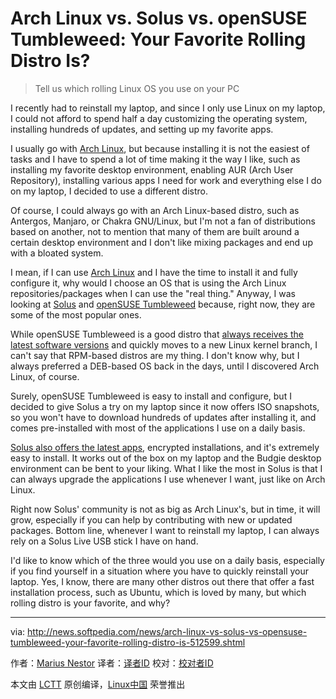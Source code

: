 Arch Linux vs. Solus vs. openSUSE Tumbleweed: Your Favorite Rolling Distro Is?
============================================================

> Tell us which rolling Linux OS you use on your PC

I recently had to reinstall my laptop, and since I only use Linux on my laptop, I could not afford to spend half a day customizing the operating system, installing hundreds of updates, and setting up my favorite apps.

I usually go with [Arch Linux][1], but because installing it is not the easiest of tasks and I have to spend a lot of time making it the way I like, such as installing my favorite desktop environment, enabling AUR (Arch User Repository), installing various apps I need for work and everything else I do on my laptop, I decided to use a different distro.

Of course, I could always go with an Arch Linux-based distro, such as Antergos, Manjaro, or Chakra GNU/Linux, but I'm not a fan of distributions based on another, not to mention that many of them are built around a certain desktop environment and I don't like mixing packages and end up with a bloated system.

I mean, if I can use [Arch Linux][2] and I have the time to install it and fully configure it, why would I choose an OS that is using the Arch Linux repositories/packages when I can use the "real thing." Anyway, I was looking at [Solus][3] and [openSUSE Tumbleweed][4] because, right now, they are some of the most popular ones.

While openSUSE Tumbleweed is a good distro that [always receives the latest software versions][5] and quickly moves to a new Linux kernel branch, I can't say that RPM-based distros are my thing. I don't know why, but I always preferred a DEB-based OS back in the days, until I discovered Arch Linux, of course.

Surely, openSUSE Tumbleweed is easy to install and configure, but I decided to give Solus a try on my laptop since it now offers ISO snapshots, so you won't have to download hundreds of updates after installing it, and comes pre-installed with most of the applications I use on a daily basis.


[Solus also offers the latest apps][6], encrypted installations, and it's extremely easy to install. It works out of the box on my laptop and the Budgie desktop environment can be bent to your liking. What I like the most in Solus is that I can always upgrade the applications I use whenever I want, just like on Arch Linux.

Right now Solus' community is not as big as Arch Linux's, but in time, it will grow, especially if you can help by contributing with new or updated packages. Bottom line, whenever I want to reinstall my laptop, I can always rely on a Solus Live USB stick I have on hand.

I'd like to know which of the three would you use on a daily basis, especially if you find yourself in a situation where you have to quickly reinstall your laptop. Yes, I know, there are many other distros out there that offer a fast installation process, such as Ubuntu, which is loved by many, but which rolling distro is your favorite, and why?

--------------------------------------------------------------------------------

via: http://news.softpedia.com/news/arch-linux-vs-solus-vs-opensuse-tumbleweed-your-favorite-rolling-distro-is-512599.shtml

作者：[Marius Nestor][a]
译者：[译者ID](https://github.com/译者ID)
校对：[校对者ID](https://github.com/校对者ID)

本文由 [LCTT](https://github.com/LCTT/TranslateProject) 原创编译，[Linux中国](https://linux.cn/) 荣誉推出

[a]:http://news.softpedia.com/editors/browse/marius-nestor
[1]:https://www.archlinux.org/
[2]:http://news.softpedia.com/news/arch-linux-2017-02-01-released-as-the-last-iso-with-32-bit-support-download-now-512492.shtml
[3]:https://solus-project.com/
[4]:https://en.opensuse.org/Portal:Tumbleweed
[5]:http://news.softpedia.com/news/kde-plasma-5-9-wine-2-0-and-pulseaudio-10-hit-opensuse-tumbleweed-s-repos-512541.shtml
[6]:http://news.softpedia.com/news/solus-now-powered-by-linux-kernel-4-9-7-uses-applications-from-gnome-3-22-stack-512501.shtml
[7]:http://news.softpedia.com/editors/browse/marius-nestor
[8]:http://news.softpedia.com/news/arch-linux-vs-solus-vs-opensuse-tumbleweed-your-favorite-rolling-distro-is-512599.shtml#
[9]:https://share.flipboard.com/bookmarklet/popout?v=2&title=Arch+Linux+vs.+Solus+vs.+openSUSE+Tumbleweed%3A+Your+Favorite+Rolling+Distro+Is%3F&url=http%3A%2F%2Fnews.softpedia.com%2Fnews%2Farch-linux-vs-solus-vs-opensuse-tumbleweed-your-favorite-rolling-distro-is-512599.shtml&t=1486432590&utm_campaign=widgets&utm_medium=web&utm_source=flipit&utm_content=news.softpedia.com
[10]:http://news.softpedia.com/news/arch-linux-vs-solus-vs-opensuse-tumbleweed-your-favorite-rolling-distro-is-512599.shtml#
[11]:http://twitter.com/intent/tweet?related=softpedia&via=mariusnestor&text=Arch+Linux+vs.+Solus+vs.+openSUSE+Tumbleweed%3A+Your+Favorite+Rolling+Distro+Is%3F&url=http%3A%2F%2Fnews.softpedia.com%2Fnews%2Farch-linux-vs-solus-vs-opensuse-tumbleweed-your-favorite-rolling-distro-is-512599.shtml
[12]:https://plus.google.com/share?url=http://news.softpedia.com/news/arch-linux-vs-solus-vs-opensuse-tumbleweed-your-favorite-rolling-distro-is-512599.shtml
[13]:https://twitter.com/intent/follow?screen_name=mariusnestor
